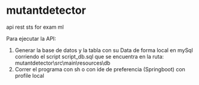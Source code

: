 # mutantdetector
 api rest sts for exam ml

Para ejecutar la API:
1. Generar la base de datos y la tabla con su Data de forma local en mySql corriendo el script script_db.sql que se encuentra en la ruta: mutantdetector\src\main\resources\db
2. Correr el programa con sh o con ide de preferencia (Springboot) con profile local
 
